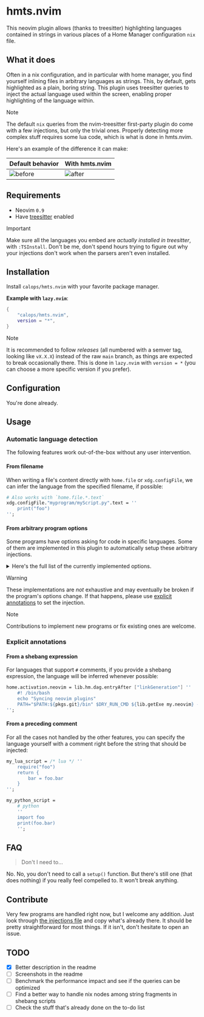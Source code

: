 # hmts.nvim

This neovim plugin allows (thanks to treesitter) highlighting languages contained in strings in various places of a Home
Manager configuration `nix` file.

## What it does

Often in a nix configuration, and in particular with home manager, you find yourself inlining files in arbitrary
languages as strings. This, by default, gets highlighted as a plain, boring string. This plugin uses treesitter queries
to inject the actual language used within the screen, enabling proper highlighting of the language within.

> [!Note]
> The default `nix` queries from the nvim-treesitter first-party plugin do come with a few injections, but only the
> trivial ones. Properly detecting more complex stuff requires some lua code, which is what is done in hmts.nvim.

Here's an example of the difference it can make:

Default behavior | With hmts.nvim
---|---
![before](https://github.com/calops/hmts.nvim/assets/4097716/44ef5636-292e-4932-bcc7-8c6554fca86e)|![after](https://github.com/calops/hmts.nvim/assets/4097716/16c6a094-8a01-4e6c-b09f-573bb074d8a0)


## Requirements

- Neovim `0.9`
- Have [treesitter](https://github.com/nvim-treesitter/nvim-treesitter) enabled

> [!Important]
> Make sure all the languages you embed are *actually installed in treesitter*, with `:TSInstall`. Don't be me, don't
> spend hours trying to figure out why your injections don't work when the parsers aren't even installed.

## Installation

Install `calops/hmts.nvim` with your favorite package manager.

**Example with `lazy.nvim`**:
```lua
{
    "calops/hmts.nvim",
    version = "*",
}
```

> [!Note]
> It is recommended to follow *releases* (all numbered with a semver tag, looking like `vX.X.X`) instead of the raw
> `main` branch, as things are expected to break occasionally there. This is done in `lazy.nvim` with `version = *` (you
> can choose a more specific version if you prefer).

## Configuration

You're done already.

## Usage

### Automatic language detection

The following features work out-of-the-box without any user intervention.

#### From filename

When writing a file's content directly with `home.file` or `xdg.configFile`, we can infer the language from the
specified filename, if possible:

```nix
# Also works with `home.file.*.text`
xdg.configFile."myprogram/myScript.py".text = ''
    print("foo")
'';
```

#### From arbitrary program options

Some programs have options asking for code in specific languages. Some of them are implemented in this plugin to
automatically setup these arbitrary injections.

<details>
    <summary>Here's the full list of the currently implemented options.</summary>

* Bash (bash language)
    - `programs.bash.bashrcExtra`
    - `programs.bash.initExtra`
    - `programs.bash.logoutExtra`
    - `programs.bash.profileExtra`
* Fish (fish language)
    - `programs.fish.functions.*`
    - `programs.fish.functions.*.body`
    - `programs.fish.interactiveShellInit`
    - `programs.fish.loginShellInit`
    - `programs.fish.shellInit`
* Zsh (bash language)
    - `programs.bash.completionInit`
    - `programs.bash.envExtra`
    - `programs.bash.initExtraBeforeCompInit`
    - `programs.bash.initExtraFirst`
    - `programs.bash.initExtra`
    - `programs.bash.loginExtra`
    - `programs.bash.logoutExtra`
    - `programs.bash.profileExtra`
* Firefox (css language)
    - `programs.firefox.profiles.*.userChrome`
* Wezterm (lua language)
    - `programs.wezterm.extraConfig`
</details>

> [!Warning]
> These implementations are *not* exhaustive and may eventually be broken if the program's options change. If that
> happens, please use [explicit annotations](#explicit-annotations) to set the injection.

> [!Note]
> Contributions to implement new programs or fix existing ones are welcome.

### Explicit annotations

#### From a shebang expression

For languages that support `#` comments, if you provide a shebang expression, the language will be inferred whenever
possible:

```nix
home.activation.neovim = lib.hm.dag.entryAfter ["linkGeneration"] ''
    #! /bin/bash
    echo "Syncing neovim plugins"
    PATH="$PATH:${pkgs.git}/bin" $DRY_RUN_CMD ${lib.getExe my.neovim} --headless "+Lazy! restore" +qa
'';
```

#### From a preceding comment

For all the cases not handled by the other features, you can specify the language yourself with a comment right before
the string that should be injected:

```nix
my_lua_script = /* lua */ ''
    require("foo")
    return {
        bar = foo.bar
    }
'';

my_python_script =
    # python
    ''
    import foo
    print(foo.bar)
    '';
```

## FAQ

> Don't I need to...

No. No, you don't need to call a `setup()` function. But there's still one (that does nothing) if you really feel
compelled to. It won't break anything.

## Contribute

Very few programs are handled right now, but I welcome any addition. Just look through 
[the injections file](./queries/nix/injections.scm) and copy what's already there. It should be pretty straightforward
for most things. If it isn't, don't hesitate to open an issue.

## TODO

- [x] Better description in the readme
- [ ] Screenshots in the readme
- [ ] Benchmark the performance impact and see if the queries can be optimized
- [ ] Find a better way to handle nix nodes among string fragments in shebang scripts
- [ ] Check the stuff that's already done on the to-do list
